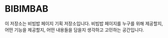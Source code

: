 # BIBIMBAB
이 저장소는 비빔밥 페이지 기획 저장소입니다.
비빔밥 페이지를 누구를 위해 제공할지, 어떤 기능을 제공할지, 어떤 내용들을 담을지 생각하고 고민하는 공간입니다.
